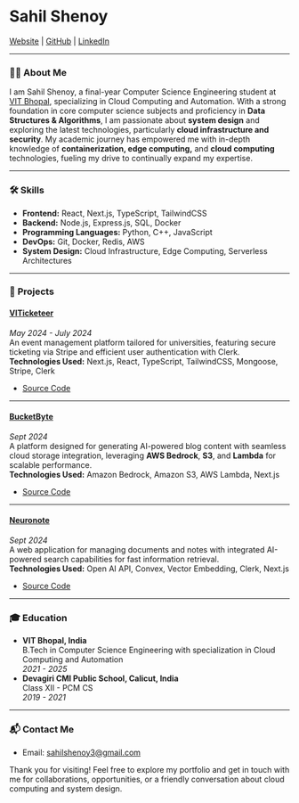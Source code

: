 # Sahil Shenoy

[Website](https://sahilshenoy.com) | [GitHub](https://github.com/sahilshenoy) | [LinkedIn](https://www.linkedin.com/in/sahilshenoy/)

---

### 👨‍💻 **About Me**
I am Sahil Shenoy, a final-year Computer Science Engineering student at [VIT Bhopal](https://vitbhopal.ac.in/), specializing in Cloud Computing and Automation. With a strong foundation in core computer science subjects and proficiency in **Data Structures & Algorithms**, I am passionate about **system design** and exploring the latest technologies, particularly **cloud infrastructure and security**. My academic journey has empowered me with in-depth knowledge of **containerization, edge computing,** and **cloud computing** technologies, fueling my drive to continually expand my expertise.

---

### 🛠 **Skills**
- **Frontend:** React, Next.js, TypeScript, TailwindCSS
- **Backend:** Node.js, Express.js, SQL, Docker
- **Programming Languages:** Python, C++, JavaScript
- **DevOps:** Git, Docker, Redis, AWS
- **System Design:** Cloud Infrastructure, Edge Computing, Serverless Architectures

---

### 🚀 **Projects**

#### [VITicketeer](https://viticketeer.vercel.app/)  
*May 2024 - July 2024*  
An event management platform tailored for universities, featuring secure ticketing via Stripe and efficient user authentication with Clerk.  
**Technologies Used:** Next.js, React, TypeScript, TailwindCSS, Mongoose, Stripe, Clerk

- [Source Code](https://github.com/sahilshenoy/VITicketeer)

---

#### [BucketByte](https://bucketbyte.com)  
*Sept 2024*  
A platform designed for generating AI-powered blog content with seamless cloud storage integration, leveraging **AWS Bedrock**, **S3**, and **Lambda** for scalable performance.  
**Technologies Used:** Amazon Bedrock, Amazon S3, AWS Lambda, Next.js

- [Source Code](https://github.com/sahilshenoy/bucket-byte)

---

#### [Neuronote](https://neuronote.com)  
*Sept 2024*  
A web application for managing documents and notes with integrated AI-powered search capabilities for fast information retrieval.  
**Technologies Used:** Open AI API, Convex, Vector Embedding, Clerk, Next.js

- [Source Code](https://github.com/dhwanibudhiraja/neuronote)

---

### 🎓 **Education**
- **VIT Bhopal, India**  
  B.Tech in Computer Science Engineering with specialization in Cloud Computing and Automation  
  *2021 - 2025*  
- **Devagiri CMI Public School, Calicut, India**  
  Class XII - PCM CS  
  *2019 - 2021*

---

### 📬 **Contact Me**
- Email: [sahilshenoy3@gmail.com](mailto:sahilshenoy3@gmail.com)

Thank you for visiting! Feel free to explore my portfolio and get in touch with me for collaborations, opportunities, or a friendly conversation about cloud computing and system design.
